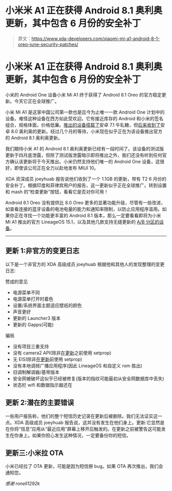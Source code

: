 # 小米米 A1 正在获得 Android 8.1 奥利奥更新，其中包含 6 月份的安全补丁

> 原文：<https://www.xda-developers.com/xiaomi-mi-a1-android-8-1-oreo-june-security-patches/>

# 小米米 A1 正在获得 Android 8.1 奥利奥更新，其中包含 6 月份的安全补丁

小米的 Android One 设备小米 Mi A1 终于获得了 Android 8.1 Oreo 的官方稳定更新。今天它正在全球推广。

小米 Mi A1 是这家中国公司第一款也是迄今为止唯一一款 Android One 计划中的设备。难怪这种设备在西方如此受欢迎。它有接近库存的 Android 和小米的签名组合，规格体面，价格低廉。[推出的设备搭载了](https://www.xda-developers.com/xiaomi-mi-a1-xda-android-review/)安卓 7.1 牛轧糖，但[后来收到了](https://www.xda-developers.com/xiaomi-mi-a1-android-oreo-update/)安卓 8.0 奥利奥的更新。经过几个月的等待，小米现在似乎正在为该设备推出官方的 Android 8.1 奥利奥更新。

我们期待小米 A1 的 Android 8.1 奥利奥更新已经有一段时间了。该设备的测试版更新于四月底泄露，但除了测试版泄露暗示即将推出之外，我们还没有听到任何官方确认该更新将于今天推出。小米仍然支持他们唯一的 Android One 设备，这很好，即使该公司正在全力以赴地发布 MIUI 10。

XDA 资深成员 joeyhuab 报告说他们收到了一个 1.1GB 的更新，带有 T2 6 月份的安全补丁。根据印度和菲律宾用户的报告，这一更新似乎正在全球推广。转到设置和 mash 的“检查更新”按钮，看看它是否对你可用！

Android 8.1 Oreo 没有提供比 8.0 Oreo 更多的显著功能升级，尽管有一些改进，如查看连接的蓝牙设备的电池电量的能力和通知率限制，以防止应用程序滥用。如果你正在寻找一个功能更丰富的 Android 8.1 版本，那么一定要看看即将为小米 Mi A1 推出的官方 LineageOS 15.1，以及其他几款支持无缝更新的 [A/B 分区的设备](https://www.xda-developers.com/list-android-devices-seamless-updates/)。

* * *

## 更新 1:非官方的变更日志

以下是一个非官方的 XDA 高级成员 joeyhuab 根据他和其他人的发现整理的变更日志:

赞成的意见

*   电源菜单不同
*   电源菜单打开时着色
*   设置/系统界面主题适应壁纸的颜色
*   声音更好
*   更新的 Launcher3 版本
*   更新的 Gapps(可能)

骗局

*   没有项目三重支持
*   没有 camera2 API(除非[在更新](https://www.xda-developers.com/enable-google-camera-hdr-eis-xiaomi-mi-a1-without-root/)之前使用 setprop)
*   无 EIS(除非[在更新](https://www.xda-developers.com/enable-google-camera-hdr-eis-xiaomi-mi-a1-without-root/)前使用 setprop)
*   没有本地调频广播应用程序(因此 LineageOS 和自定义 rom 胜出)
*   旧调制解调器/基带版本
*   安全网被破坏这似乎已经被修复(版本的指纹可能最初从安全网数据库中丢失)
*   状态栏 wifi 和数据指示器还在

## 更新 2:潜在的主要错误

一些用户报告称，他们的整个短信历史记录在更新后被删除。我们无法证实这一点。XDA 高级成员 joeyhuab 报告说，这并没有发生在他们身上。更新:它显然是在你将“信息”应用从“最近应用”屏幕上移开后触发的。在更新之前被警告这可能发生在你身上。如果你担心发生这种情况，一定要备份你的短信。

## 更新三:小米拉 OTA

小米已经拉了 OTA 更新，可能是因为短信擦 bug。如果 OTA 再次推出，我们会通知您。

*感谢 ronell1292k*